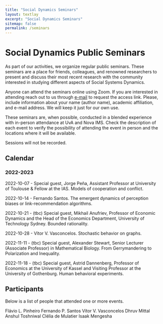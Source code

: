 ```yaml
---
title: "Social Dynamics Seminars"
layout: textlay
excerpt: "Social Dynamics Seminars"
sitemap: false
permalink: /seminars
---
```


# Social Dynamics Public Seminars

As part of our activities, we organize regular public seminars.
These seminars are a place for friends, colleagues, and renowned researchers to present and discuss their most recent research with the community interested in studying different aspects of Social Systems Dynamics.

Anyone can attend the seminars online using Zoom. 
If you are interested in attending reach out to us through <a href = "mailto: fpinheiro@novaims.unl.pt,v.v.vasconcelos@uva.nl">e-mail</a> to request the access link.
Please, include information about your name (author name), academic affiliation, and e-mail address.
We will keep it just for our own use.

These seminars are, when possible, conducted in a blended experience with in-person attendance at UvA and Nova IMS.
Check the description of each event to verify the possibility of attending the event in person and the locations where it will be available.

Sessions will not be recorded.

## Calendar
### 2022-2023
2022-10-07 - Special guest, Jorge Peña, Assistant Professor at University of Toulouse & Fellow at the IAS. Models of cooperation and conflict.

2022-10-14 - Fernando Santos. The emergent dynamics of perception biases or link-recommendation algorithms. 

2022-10-21 - (tbc) Special guest, Mikhail Anufriev, Professor of Economic Dynamics and the Head of the Economics Department, University of Technology Sydney. Bounded rationality.

2022-10-28 - Vítor V. Vasconcelos. Stochastic behavior on graphs.

2022-11-11 - (tbc) Special guest, Alexander Stewart, Senior Lecturer (Associate Professor) in Mathematical Biology. From Gerrymandering to Polarization and Inequality.

2022-11-18 - (tbc) Special guest, Astrid Dannenberg, Professor of Economics at the University of Kassel and Visiting Professor at the University of Gothenburg. Human behavioral experiments.


## Participants

Below is a list of people that attended one or more events.

Flávio L. Pinheiro
Fernando P. Santos
Vítor V. Vasconcelos
Dhruv Mittal
Anshul Toshniwal
Clélia de Mulatier
Isaak Mengesha